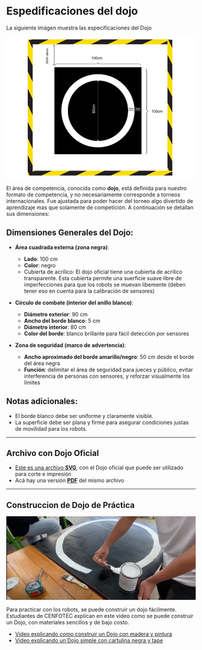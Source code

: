 # Espedificaciones del dojo

La siguiente imágen muestra las especificaciones del Dojo  

![dojo](https://github.com/Universidad-Cenfotec/Sumobot/blob/main/imagenes/Dojo_full.jpg)


El área de competencia, conocida como **dojo**, está definida para nuestro formato de competencia, y no necesariamente corresponde a torneos internacionales.  Fue ajustada para poder hacer del torneo algo divertido de aprendizaje mas que solamente de competición. A continuación se detallan sus dimensiones:

## Dimensiones Generales del Dojo:

* **Área cuadrada externa (zona negra)**:

  * **Lado**: 100 cm
  * **Color**: negro
  * Cubierta de acrílico: El dojo oficial tiene una cubierta de acrílico transparente. Esta cubierta permite una suerficie suave libre de imperfecciones para que los robots se muevan libemente (deben tener eso en cuenta para la calibración de sensores)

* **Círculo de combate (interior del anillo blanco)**:

  * **Diámetro exterior**: 90 cm
  * **Ancho del borde blanco**: 5 cm
  * **Diámetro interior**: 80 cm
  * **Color del borde**: blanco brillante para fácil detección por sensores

* **Zona de seguridad (marco de advertencia)**:

  * **Ancho aproximado del borde amarillo/negro**: 50 cm desde el borde del área negra
  * **Función**: delimitar el área de seguridad para jueces y público, evitar interferencia de personas con sensores, y reforzar visualmente los límites

## Notas adicionales:

* El borde blanco debe ser uniforme y claramente visible.
* La superficie debe ser plana y firme para asegurar condiciones justas de movilidad para los robots.
---
## Archivo con Dojo Oficial

- [Este es una archivo **SVG**](https://github.com/Universidad-Cenfotec/Sumobot/blob/main/archivos_de_fabricacion/Dojo_Oficial_Sumobot_CENFOTEC.svg), con el Dojo oficial que puede ser utilizado para corte e impresión
- Acá hay una versión [**PDF**](https://github.com/Universidad-Cenfotec/Sumobot/blob/main/archivos_de_fabricacion/Dojo_Oficial_Sumobot_CENFOTEC.pdf) del mismo archivo




--- 
## Construccion de Dojo de Práctica

![dojo](https://github.com/Universidad-Cenfotec/Sumobot/blob/main/imagenes/const_dojo_2025.jpg)

Para practicar con los robots, se puede construir un dojo fácilmente. Estudiantes de CENFOTEC explican en este video como se puede construir un Dojo, con materiales sencillos y de bajo costo.

- [Video explicando como construir un Dojo con madera y pintura](https://youtu.be/kQZlyKjGssc?si=kFoVl_klJZuh9psP)
- [Video explicando un Dojo simple con cartulina negra y tape](https://youtu.be/-dgud9MdbUs?si=pPz8vjGYUujdG94s)



